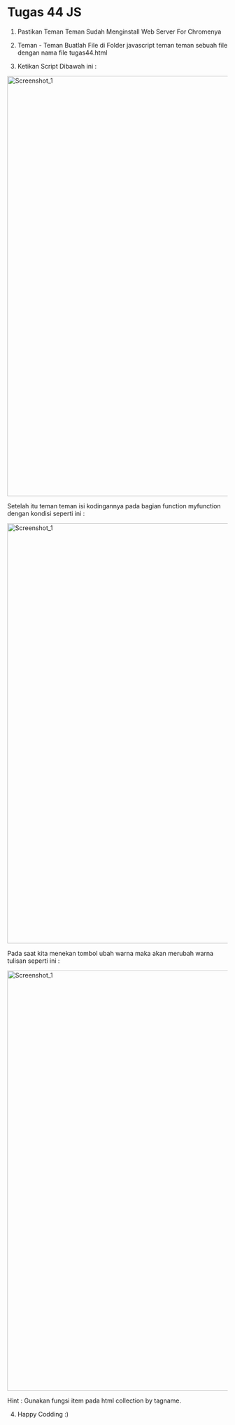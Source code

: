 # Tugas 44 JS

1. Pastikan Teman Teman Sudah Menginstall Web Server For Chromenya

2. Teman - Teman Buatlah File di Folder javascript teman teman sebuah file dengan nama file tugas44.html

3. Ketikan Script Dibawah ini :

<img width="960" alt="Screenshot_1" src="https://lh3.googleusercontent.com/4pX_zGaTppIp1Rmd_h7bhNUeyIUV9H6-9zSjdPCAQsOTD9s0ARez9QKu477q14Me3z5Ev-nk3kdf5mgg-RGWgoHLCsub-vBIS5P--L40cmZ-ZSI-fEuhDKHlRUJDdg2tDrxckUhmOL-mLQs"><img>

Setelah itu teman teman isi kodingannya pada bagian function myfunction dengan kondisi seperti ini :

<img width="960" alt="Screenshot_1" src="https://lh3.googleusercontent.com/RAPtcT5Uqe1H27VlFMl1Ch1OhsGWm2JBlW-ftzqyfX-INCy4FnElPJRyymEmqknD217UISJJs2lkBbyZ-H7xKacoBVrsedC3raIRItIvGexmCS-h6BszmT45rkFw4uHImYRkmZk1rulNrd4"><img>

Pada saat kita menekan tombol ubah warna maka akan merubah warna tulisan seperti ini :

<img width="960" alt="Screenshot_1" src="https://lh5.googleusercontent.com/_2f5kcJ7lM8KL_QcuILaUVujeL3y78nBHblHHjrDtmuKnQlOPkICNDJ26FoqNQbdFPkJEN9-Qrf2kCXJ5OtxL8J-GjGDZgRLAaPrO9BfoEn8dePwZ0sPFna6QFOhkUra4xFcp_EsW9qVHx8"><img>

Hint : Gunakan fungsi item pada html collection by tagname.

4. Happy Codding :)
